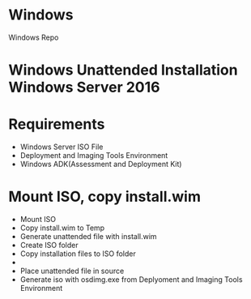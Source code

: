 # Windows
Windows Repo

# Windows Unattended Installation Windows Server 2016

# Requirements
- Windows Server ISO File
- Deployment and Imaging Tools Environment
- Windows ADK(Assessment and Deployment Kit)

# Mount ISO, copy install.wim
- Mount ISO
- Copy install.wim to Temp
- Generate unattended file with install.wim
- Create ISO folder
- Copy installation files to ISO folder
- 
- Place unattended file in source
- Generate iso with osdimg.exe from Deplyoment and Imaging Tools Environment